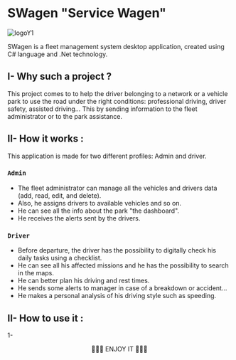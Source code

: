 # SWagen "Service Wagen"
![logoY1](https://user-images.githubusercontent.com/77125092/138615204-670aaeb3-3485-42f5-886c-e9cf55412938.png)
    
SWagen is a fleet management system desktop application, created using C# language and .Net technology.

## I- Why such a project ?
This project comes to to help the driver belonging to a network or a vehicle park to use the road under the right conditions: professional driving, driver safety, assisted driving... This by sending information to the fleet administrator or to the park assistance.

## II- How it works :
This application is made for two different profiles: Admin and driver.

### `Admin `
* The fleet administrator can manage all the vehicles and drivers data (add, read, edit, and delete).
* Also, he assigns drivers to available vehicles and so on.
* He can see all the info about the park "the dashboard".
* He receives the alerts sent by the drivers.

###  `Driver `
* Before departure, the driver has the possibility to digitally check his daily tasks using a checklist.
* He can see all his affected missions and he has the possibility to search in the maps.
* He can better plan his driving and rest times.
* He sends some alerts to manager in case of a breakdown or accident... 
* He makes a personal analysis of his driving style such as speeding.

## II- How to use it :
1- 

<p align="center">
    🌟🌟🌟 ENJOY IT 🌟🌟🌟
</p>
                                    	
  
